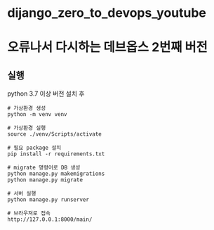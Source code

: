 # dijango_zero_to_devops_youtube
오류나서 다시하는 데브옵스 2번째 버전
===
## 실행

python 3.7 이상 버전 설치 후

```
# 가상환경 생성 
python -m venv venv

# 가상환경 실행
source ./venv/Scripts/activate

# 필요 package 설치
pip install -r requirements.txt

# migrate 명령어로 DB 생성
python manage.py makemigrations
python manage.py migrate

# 서버 실행
python manage.py runserver

# 브라우져로 접속
http://127.0.0.1:8000/main/
```

